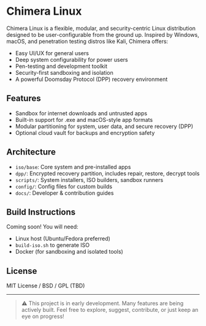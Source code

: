 # Chimera Linux

Chimera Linux is a flexible, modular, and security-centric Linux distribution designed to be user-configurable from the ground up. Inspired by Windows, macOS, and penetration testing distros like Kali, Chimera offers:

- Easy UI/UX for general users
- Deep system configurability for power users
- Pen-testing and development toolkit
- Security-first sandboxing and isolation
- A powerful Doomsday Protocol (DPP) recovery environment

## Features
- Sandbox for internet downloads and untrusted apps
- Built-in support for .exe and macOS-style app formats
- Modular partitioning for system, user data, and secure recovery (DPP)
- Optional cloud vault for backups and encryption safety

## Architecture
- `iso/base`: Core system and pre-installed apps
- `dpp/`: Encrypted recovery partition, includes repair, restore, decrypt tools
- `scripts/`: System installers, ISO builders, sandbox runners
- `config/`: Config files for custom builds
- `docs/`: Developer & contribution guides

## Build Instructions
Coming soon! You will need:
- Linux host (Ubuntu/Fedora preferred)
- `build-iso.sh` to generate ISO
- Docker (for sandboxing and isolated tools)

## License
MIT License / BSD / GPL (TBD)

---

> ⚠️ This project is in early development. Many features are being actively built.
> Feel free to explore, suggest, contribute, or just keep an eye on progress!
